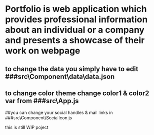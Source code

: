 # Portfolio is web application which provides professional information about an individual or a company and presents a showcase of their work on webpage 
## to change the data you simply have to edit ###src\Component\data\data.json
## to change color theme change color1 & color2 var from ###src\App.js
##you can change your social handles & mail links in ###src\Component\SocialIcon.js

this is still WIP poject 

